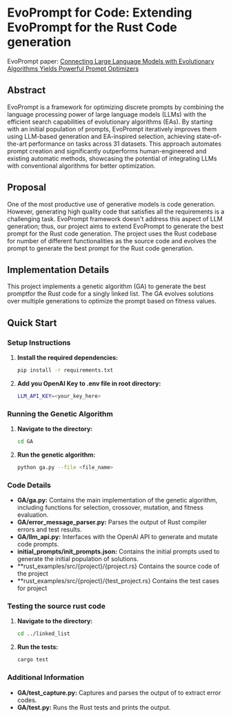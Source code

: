 # EvoPrompt for Code: Extending EvoPrompt for the Rust Code generation
EvoPrompt paper: [Connecting Large Language Models with Evolutionary Algorithms Yields Powerful Prompt Optimizers](https://arxiv.org/abs/2309.08532)

## Abstract
EvoPrompt is a framework for optimizing discrete prompts by combining the language processing power of large language models (LLMs) with the efficient search capabilities of evolutionary algorithms (EAs). By starting with an initial population of prompts, EvoPrompt iteratively improves them using LLM-based generation and EA-inspired selection, achieving state-of-the-art performance on tasks across 31 datasets. This approach automates prompt creation and significantly outperforms human-engineered and existing automatic methods, showcasing the potential of integrating LLMs with conventional algorithms for better optimization.

## Proposal
One of the most productive use of generative models is code generation. However, generating high quality code that satisfies all the requirements is a challenging task. EvoPrompt framework doesn't address this aspect of LLM generation; thus, our project aims to extend EvoPrompt to generate the best prompt for the Rust code generation. The project uses the Rust codebase for number of different functionalities as the source code and evolves the prompt to generate the best prompt for the Rust code generation.

## Implementation Details

This project implements a genetic algorithm (GA) to generate the best promptfor the Rust code for a singly linked list. The GA evolves solutions over multiple generations to optimize the prompt based on fitness values.

## Quick Start

### Setup Instructions

1. **Install the required dependencies:**

    ```sh
    pip install -r requirements.txt
    ```
2. **Add you OpenAI Key to .env file in root directory:**

    ```sh
    LLM_API_KEY=<your_key_here>
    ```

### Running the Genetic Algorithm

1. **Navigate to the  directory:**

    ```sh
    cd GA
    ```

2. **Run the genetic algorithm:**

    ```sh
    python ga.py --file <file_name>
    ```

### Code Details

- **GA/ga.py:** Contains the main implementation of the genetic algorithm, including functions for selection, crossover, mutation, and fitness evaluation.
- **GA/error_message_parser.py:** Parses the output of Rust compiler errors and test results.
- **GA/llm_api.py:** Interfaces with the OpenAI API to generate and mutate code prompts.
- **initial_prompts/init_prompts.json:** Contains the initial prompts used to generate the initial population of solutions.
- **rust_examples/src/{project}/{project.rs} Contains the source code of the project 
- **rust_examples/src/{project}/{test_project.rs} Contains the test cases for project

### Testing the source rust code

1. **Navigate to the  directory:**

    ```sh
    cd ../linked_list
    ```

2. **Run the tests:**

    ```sh
    cargo test
    ```

### Additional Information

- **GA/test_capture.py:** Captures and parses the output of to extract error codes.
- **GA/test.py:** Runs the Rust tests and prints the output.
